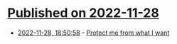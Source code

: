 # [Published on 2022-11-28](index.md)

* [2022-11-28, 18:50:58](https://news.ycombinator.com/item?id=33777802) - [Protect me from what I want](https://www.tbray.org/ongoing/When/202x/2022/11/28/On-Algorithms)
